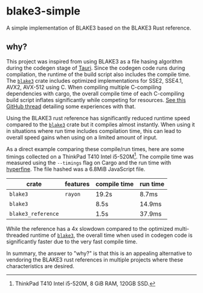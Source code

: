 # blake3-simple

A simple implementation of BLAKE3 based on the BLAKE3 Rust reference.

## why?

This project was inspired from using BLAKE3 as a file hasing algorithm during
the codegen stage of [Tauri](https://github.com/tauri-apps/tauri/). Since the
codegen code runs during compilation, the runtime of the build script also
includes the compile time. The [`blake3`]
crate includes optimized implementations for SSE2, SSE4.1, AVX2, AVX-512 using
C. When compiling multiple C-compiling dependencies with cargo, the overall
compile time of each C-compiling build script inflates significantly while
competing for resources. [See this GitHub thread] detailing some experiences
with that.

Using the BLAKE3 rust reference has significantly reduced runtime speed
compared to the [`blake3`] crate but it compiles almost instantly. When using
it in situations where run time includes compilation time, this can lead to
overall speed gains when using on a limited amount of input.

As a direct example comparing these compile/run times, here are some timings
collected on a ThinkPad T410 Intel i5-520M[^1]. The compile time was measured
using the `--timings` flag on Cargo and the run time with [hyperfine]. The file
hashed was a 6.8MiB JavaScript file.

| crate | features | compile time | run time |
| --- | --- | --- | --- |
| `blake3` | `rayon` | 19.2s | 8.7ms |
| `blake3` | | 8.5s | 14.9ms |
| `blake3_reference` | | 1.5s | 37.9ms |

[^1]: ThinkPad T410 Intel i5-520M, 8 GiB RAM, 120GB SSD.

While the reference has a 4x slowdown compared to the optimized multi-threaded
runtime of [`blake3`], the overall time when used in codegen code is
significantly faster due to the very fast compile time.

In summary, the answer to "why?" is that this is an appealing alternative to
vendoring the BLAKE3 rust references in multiple projects where these
characteristics are desired.


[`blake3`]: https://crates.io/crates/blake3
[See this GitHub thread]: https://github.com/BLAKE3-team/BLAKE3/pull/228
[hyperfine]: https://github.com/sharkdp/hyperfine
